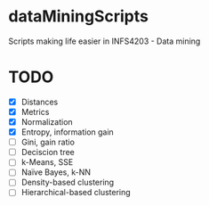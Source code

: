 # dataMiningScripts
Scripts making life easier in INFS4203 - Data mining

# TODO
- [x] Distances
- [x] Metrics
- [x] Normalization
- [x] Entropy, information gain
- [ ] Gini, gain ratio
- [ ] Deciscion tree
- [ ] k-Means, SSE
- [ ] Naïve Bayes, k-NN
- [ ] Density-based clustering
- [ ] Hierarchical-based clustering
